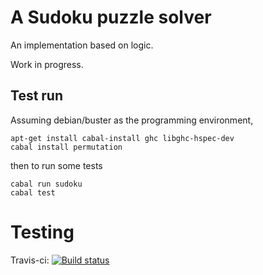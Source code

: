# A Sudoku puzzle solver

An implementation based on logic.

Work in progress.

## Test run

Assuming debian/buster as the programming environment,

    apt-get install cabal-install ghc libghc-hspec-dev
    cabal install permutation

then to run some tests

    cabal run sudoku
    cabal test

# Testing

Travis-ci: [![Build status](https://travis-ci.org/jjhoo/hs-sudoku.svg?branch=master)](https://travis-ci.org/jjhoo/hs-sudoku)
